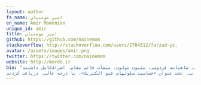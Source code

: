 ```yaml
---
layout: author
fa_name: امیر مومنیان
en_name: Amir Momenian
unique_id: amir
title: امیر مومنیان
github: https://github.com/nainemom
stackoverflow: http://stackoverflow.com/users/2784512/farzad-yz,
avatar: /assets/images/amir.png
twitter: https://twitter.com/nainemom
website: http://morde.ir
bio: "پروفسور سید محمود حسابی‌، در سال ‌ 1281 (ه.ش)، از پدر و مادری‌ تفرشی‌، در تهران‌ زاده‌ شدند. پس‌ از سپری ‌نمودن‌ چهار سال‌، از دوران‌ كودكی‌ در تهران‌، به‌ همراه‌ خانواده‌ (پدر، مادر و برادر)، عازم‌ شامات‌ گردیدند. در هفت سالگی‌، تحصیلات‌ ابتدایی‌ خود را، در بیروت‌، با تنگدستی‌ و مرارت‌های‌ دور از وطن‌، در مدرسه‌ كشیش‌های‌فرانسوی‌، آغاز كردند، و هم‏زمان‌، توسط‌ مادر فداكار، متدین‌ و فاضله‌ خود (خانم‌ گوهرشاد حسابی)، تحت‌ آموزش‌ تعلیمات‌ مذهبی‌ و ادبیات‌ فارسی، قرار گرفتند. استاد، قرآن‌ كریم‌ را، حفظ‌ و به‌ آن‌ اعتقادی‌ ژرف‌ داشتن. دیوان‌حافظ‌ را، نیز از بر داشته‌، و به‌ بوستان‌ و گلستان‌ سعدی، شاهنامه‌ فردوسی‌، مثنوی‌ مولوی‌، منشآت‌ قائم‌ مقام‌، اشراف‌كامل‌ داشتند.
شروع‌ تحصیلات‌ متوسطه‌ ایشان‌، مصادف‌ با آغاز جنگ‌ جهانی‌ اول‌، و تعطیلی‌ مدارس‌ فرانسوی‌ زبان ‌بیروت‌ بود. از این‌ رو، پس‌ از دو سال‌ تحصیل‌، در منزل‌، برای‌ ادامه‌، به‌ كالج‌ آمریكایی‌ بیروت‌ رفتند، و در سن‌ هفده‌سالگی‌، لیسانس‌ ادبیات‌، در نوزده‌ سالگی‌ لیسانس‌ بیولوژی‌، و پس‌ از آن‌، مدرك‌ مهندسی‌ راه‌ و ساختمان‌ را، اخذ نمودند. در آن‌ زمان‌، با نقشه‌كشی‌ و راه‏سازی‌، به‌ امرار معاش‌ خانواده‌، کمك‌ می‌كردند. استاد، همچنین‌، در رشته‌های‌ پزشكی‌، ریاضیات‌ و ستاره‌شناسی‌، به‌ تحصیلات‌ آكادمیك‌ پرداختند. شركت‌ راه‏سازی‌ فرانسوی‌، كه ‌استاد در آن‌، مشغول‌ به كار بودند، به پاس‌ قدردانی‌ از زحماتشان‌، ایشان‌ را، برای‌ ادامه‌ تحصیل‌، به‌ كشور فرانسه‌ اعزام‌كرد، و بدین‌ ترتیب، در سال‌ 1924 (م) به‌ مدرسه‌ عالی‌ برق‌ پاریس‌ وارد، و در سال ‌ 1925 (م) فارغ‌التحصیل‌ شدند. هم‏زمان‌ با تحصیل‌ در رشته‌ معدن‌، در راه‌آهن‌ برقی‌ فرانسه‌، مشغول‌ به‌ كار گردیدند، و پس‌ از پایان‌ تحصیل‌ در این ‌رشته، كار خود را، در معادن‌ آهن‌ شمال‌ فرانسه‌، ومعادن‌ زغال‌ سنگ‌ ایالت‌ «سار» آغاز كردند. سپس، به دلیل‌ وجود روحیه‌ علمی‌، به‌ تحصیل‌ و تحقیق‌، در دانشگاه‌ سوربن‌، در رشته‌ فیزیك‌ پرداختند، و در سال‌ 1927 (م)، در سن‌ بیست‌ و پنج‌ سالگی، دانش‏نامه‌ دكترای‌ فیزیك‌ خود را با ارایه‌ رساله یی، تحت‌ عنوان‌ «حساسیت‌ سلول‏های ‌فتو الكتریك»، با درجه‌ عالی‌، دریافت‌ كردند."
---
```

